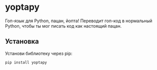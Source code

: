 # yoptapy

Гоп-язык для Python, пацан, йопта! Переводит гоп-код в нормальный Python, чтобы ты мог писать код как настоящий пацан.

## Установка

Установи библиотеку через pip:

```bash
pip install yoptapy